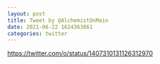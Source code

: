 ```yaml
--- 
layout: post 
title: Tweet by @AlchemistOnMain 
date: 2021-06-22 1624363861 
categories: twitter 
--- 
```

https://twitter.com/o/status/1407310131126312970